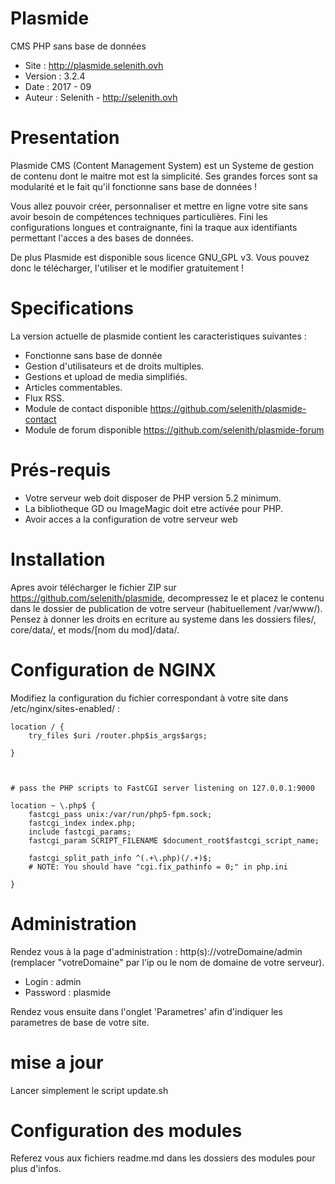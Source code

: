 Plasmide
========

CMS PHP sans base de données

- Site :	http://plasmide.selenith.ovh
- Version :	3.2.4
- Date : 	2017 - 09
- Auteur : 	Selenith - http://selenith.ovh


Presentation
============

Plasmide CMS (Content Management System) est un Systeme de gestion de contenu dont le maitre mot est la simplicité. Ses grandes forces sont sa modularité et le fait qu'il fonctionne sans base de données ! 

Vous allez pouvoir créer, personnaliser et mettre en ligne votre site  sans avoir besoin de compétences techniques particulières. Fini les configurations longues et contraignante, fini la traque aux identifiants permettant l'acces a des bases de données.

De plus Plasmide est disponible sous licence GNU_GPL v3. Vous pouvez donc le télécharger, l'utiliser et le modifier gratuitement !

Specifications
==============

La version actuelle de plasmide contient les caracteristiques suivantes :

- Fonctionne sans base de donnée
- Gestion d'utilisateurs et de droits multiples.
- Gestions et upload de media simplifiés.
- Articles commentables.
- Flux RSS.
- Module de contact disponible  https://github.com/selenith/plasmide-contact
- Module de forum disponible https://github.com/selenith/plasmide-forum

Prés-requis
===========
- Votre serveur web doit disposer de PHP version 5.2 minimum.
- La bibliotheque GD ou ImageMagic doit etre activée pour PHP.
- Avoir acces a la configuration de votre serveur web

Installation
===========

Apres avoir télécharger le fichier ZIP sur https://github.com/selenith/plasmide, decompressez le et placez le contenu dans le dossier de publication de votre serveur (habituellement /var/www/).
Pensez à donner les droits en ecriture au systeme dans les dossiers files/, core/data/, et mods/[nom du mod]/data/.

Configuration de NGINX
===========
Modifiez la configuration du fichier correspondant à votre site dans /etc/nginx/sites-enabled/ :

```
location / {
    try_files $uri /router.php$is_args$args;
        
}



# pass the PHP scripts to FastCGI server listening on 127.0.0.1:9000

location ~ \.php$ {
    fastcgi_pass unix:/var/run/php5-fpm.sock;
    fastcgi_index index.php;
    include fastcgi_params;
    fastcgi_param SCRIPT_FILENAME $document_root$fastcgi_script_name;

    fastcgi_split_path_info ^(.+\.php)(/.+)$;
    # NOTE: You should have "cgi.fix_pathinfo = 0;" in php.ini

}
```

Administration
===========
Rendez vous à la page d'administration : http(s)://votreDomaine/admin (remplacer "votreDomaine" par l'ip ou le nom de domaine de votre serveur).

- Login : admin
- Password : plasmide

Rendez vous ensuite dans l'onglet 'Parametres' afin d'indiquer les parametres de base de votre site.


mise a jour
===========
Lancer simplement le script update.sh


Configuration des modules
===========
Referez vous aux fichiers readme.md dans les dossiers des modules pour plus d'infos.
